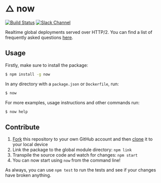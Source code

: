 # △ now

[![Build Status](https://travis-ci.org/zeit/now.svg?branch=master)](https://travis-ci.org/zeit/now)
[![Slack Channel](https://zeit-slackin.now.sh/badge.svg)](https://zeit.chat)

Realtime global deployments served over HTTP/2. You can find a list of frequently asked questions [here](https://github.com/zeit/now/wiki/FAQ).

## Usage

Firstly, make sure to install the package:

```bash
$ npm install -g now
```

In any directory with a `package.json` or `Dockerfile`, run:

```bash
$ now
```

For more examples, usage instructions and other commands run:

```bash
$ now help
```

## Contribute

1. [Fork](https://help.github.com/articles/fork-a-repo/) this repository to your own GitHub account and then [clone](https://help.github.com/articles/cloning-a-repository/) it to your local device
2. Link the package to the global module directory: `npm link`
3. Transpile the source code and watch for changes: `npm start`
4. You can now start using `now` from the command line!

As always, you can use `npm test` to run the tests and see if your changes have broken anything.
